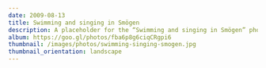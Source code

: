 ```yaml
---
date: 2009-08-13
title: Swimming and singing in Smögen
description: A placeholder for the “Swimming and singing in Smögen” photo album
album: https://goo.gl/photos/fba6p8g6ciqCRgpi6
thumbnail: /images/photos/swimming-singing-smogen.jpg
thumbnail_orientation: landscape
---
```

